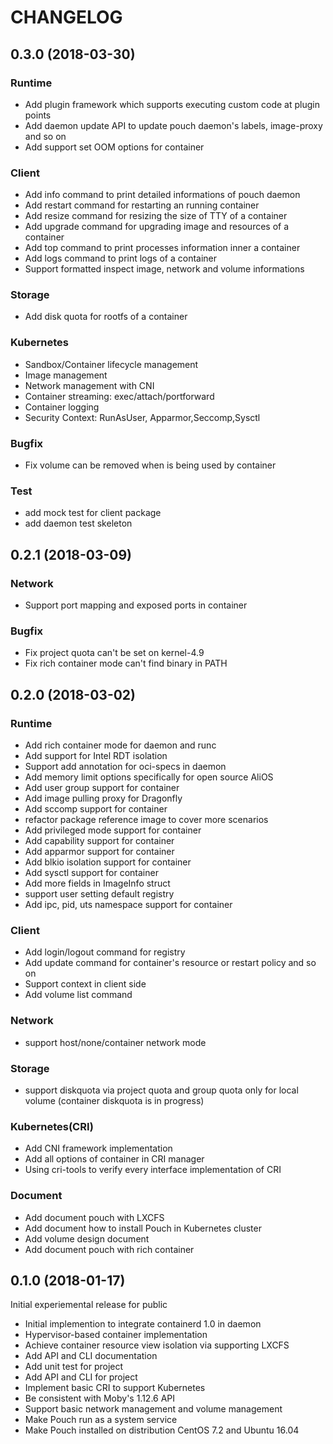 # CHANGELOG

## 0.3.0 (2018-03-30)

### Runtime

* Add plugin framework which supports executing custom code at plugin points
* Add daemon update API to update pouch daemon's labels, image-proxy and so on
* Add support set OOM options for container

### Client

* Add info command to print detailed informations of pouch daemon
* Add restart command for restarting an running container
* Add resize command for resizing the size of TTY of a container
* Add upgrade command for upgrading image and resources of a container
* Add top command to print processes information inner a container
* Add logs command to print logs of a container
* Support formatted inspect image, network and volume informations

### Storage

* Add disk quota for rootfs of a container

### Kubernetes

* Sandbox/Container lifecycle management
* Image management
* Network management with CNI
* Container streaming: exec/attach/portforward
* Container logging
* Security Context: RunAsUser, Apparmor,Seccomp,Sysctl

### Bugfix

* Fix volume can be removed when is being used by container

### Test

* add mock test for client package
* add daemon test skeleton

## 0.2.1 (2018-03-09)

### Network

* Support port mapping and exposed ports in container

### Bugfix

* Fix project quota can't be set on kernel-4.9
* Fix rich container mode can't find binary in PATH

## 0.2.0 (2018-03-02)

### Runtime

* Add rich container mode for daemon and runc
* Add support for Intel RDT isolation
* Support add annotation for oci-specs in daemon
* Add memory limit options specifically for open source AliOS
* Add user group support for container
* Add image pulling proxy for Dragonfly
* Add sccomp support for container
* refactor package reference image to cover more scenarios
* Add privileged mode support for container
* Add capability support for container
* Add apparmor support for container
* Add blkio isolation support for container
* Add sysctl support for container
* Add more fields in ImageInfo struct
* support user setting default registry
* Add ipc, pid, uts namespace support for container

### Client

* Add login/logout command for registry
* Add update command for container's resource or restart policy and so on
* Support context in client side
* Add volume list command

### Network

* support host/none/container network mode

### Storage

* support diskquota via project quota and group quota only for local volume (container diskquota is in progress)

### Kubernetes(CRI)

* Add CNI framework implementation
* Add all options of container in CRI manager
* Using cri-tools to verify every interface implementation of CRI

### Document

* Add document pouch with LXCFS
* Add document how to install Pouch in Kubernetes cluster
* Add volume design document
* Add document pouch with rich container

## 0.1.0 (2018-01-17)

Initial experiemental release for public

* Initial implemention to integrate containerd 1.0 in daemon
* Hypervisor-based container implementation
* Achieve container resource view isolation via supporting LXCFS
* Add API and CLI documentation
* Add unit test for project
* Add API and CLI for project
* Implement basic CRI to support Kubernetes
* Be consistent with Moby's 1.12.6 API
* Support basic network management and volume management
* Make Pouch run as a system service
* Make Pouch installed on distribution CentOS 7.2 and Ubuntu 16.04
